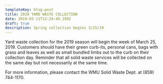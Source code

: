 ```yaml
---
templateKey: blog-post
title: 2019 YARD WASTE COLLECTION
date: 2019-03-11T12:24:49.199Z
draft: true
description: Spring collection begins 3/25/19
---
```

Yard waste collection for the 2019 season will begin the week of March 25, 2019.  Customers should have their green curb-its, personal cans, bags with grass and leaves as well as small bundled limbs out to the curb on their collection day.  Reminder that all solid waste services will be collected on the same day but not necessarily at the same time.

For more information, please contact the WMU Solid Waste Dept. at (859) 744-1170.
